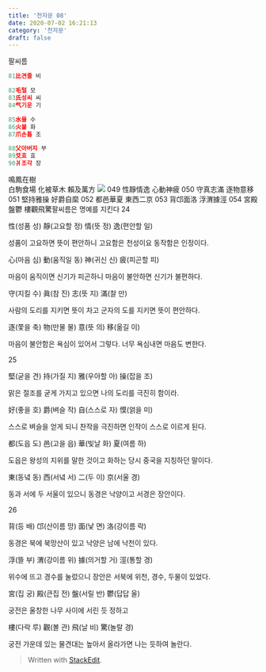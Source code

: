 ```yaml
---
title: '천자문 08'
date: 2020-07-02 16:21:13
category: '천자문'
draft: false
---
```


팔씨름

```js
81比견줄 비

82毛털 모
83氏성씨 씨
84气기운 기

85水물 수
86火불 화
87爪손톱 조

88父아버지 부
89爻효 효
90爿조각 장
```

鳴鳳在樹  
白駒食場
化被草木
賴及萬方
![](https://i.ibb.co/HHyZMkZ/2020-07-02-11-33-53.png)
049 性靜情逸 心動神疲 050 守真志滿 逐物意移
051 堅持雅操 好爵自縻 052 都邑華夏 東西二京 
053 背邙面洛 浮渭據涇 054 宮殿盤鬱 樓觀飛驚팔씨름은 명예를 지킨다
24

性(성품 성) 靜(고요할 정) 情(뜻 정) 逸(편안할 일)

성품이 고요하면 뜻이 편안하니 고요함은 천성이요 동작함은 인정이다.

心(마음 심) 動(움직일 동) 神(귀신 신) 疲(피곤할 피)

마음이 움직이면 신기가 피곤하니 마음이 불안하면 신기가 불편하다.

守(지킬 수) 眞(참 진) 志(뜻 지) 滿(찰 만)

사람의 도리를 지키면 뜻이 차고 군자의 도를 지키면 뜻이 편안하다.

逐(쫓을 축) 物(만물 물) 意(뜻 의) 移(옮길 이)

마음이 불안함은 욕심이 있어서 그렇다. 너무 욕심내면 마음도 변한다.

25

堅(굳을 견) 持(가질 지) 雅(우아할 아) 操(잡을 조)

맑은 절조를 굳게 가지고 있으면 나의 도리를 극진히 함이라.

好(좋을 호) 爵(벼슬 작) 自(스스로 자) 慔(얽을 미)

스스로 벼슬을 얻게 되니 찬작을 극진하면 인작이 스스로 이르게 된다.

都(도읍 도) 邑(고을 읍) 華(빛날 화) 夏(여름 하)

도읍은 왕성의 지위를 말한 것이고 화하는 당시 중국을 지칭하던 말이다.

東(동녘 동) 西(서녘 서) 二(두 이) 京(서울 경)

동과 서에 두 서울이 있으니 동경은 낙양이고 서경은 장안이다.

 

26

背(등 배) 邙(산이름 망) 面(낯 면) 洛(강이름 락)

동경은 북에 북망산이 있고 낙양은 남에 낙천이 있다.

浮(뜰 부) 渭(강이름 위) 據(의거할 거) 涇(통할 경)

위수에 뜨고 경수를 눌렀으니 장안은 서북에 위천, 경수, 두물이 있었다.

宮(집 궁) 殿(큰집 전) 盤(서릴 반) 鬱(답답 울)

궁전은 울창한 나무 사이에 서린 듯 정하고

樓(다락 루) 觀(볼 관) 飛(날 비) 驚(놀랄 경)

궁전  가운데  있는  물견대는  높아서  올라가면  나는  듯하여  놀란다.

> Written with [StackEdit](https://stackedit.io/).

<!--stackedit_data:
eyJoaXN0b3J5IjpbLTE3NTE1MTgzODQsNDU4NDEwMzE5LC04OD
k0NTM2MzgsLTM2MjE2MzkwMCwtMTA0MjU1OTkzOCwtMjU0Mjk5
MTgyLDkxNDMzMDY5MywxNzE3MjExNzg3LC0xMTA5MzI1ODQ3LC
0xOTAwNTY1Mjc0LDE4MjYyODQ4MzQsNjA0OTMzNzczLC0xNzM2
NzMzNDcxLC01MzkxNzA5NzBdfQ==
-->